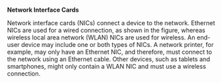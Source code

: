 **Network Interface Cards**

Network interface cards (NICs) connect a device to the network. Ethernet NICs are used for a wired connection, as shown in the figure, whereas wireless local area network (WLAN) NICs are used for wireless. An end-user device may include one or both types of NICs. A network printer, for example, may only have an Ethernet NIC, and therefore, must connect to the network using an Ethernet cable. Other devices, such as tablets and smartphones, might only contain a WLAN NIC and must use a wireless connection.